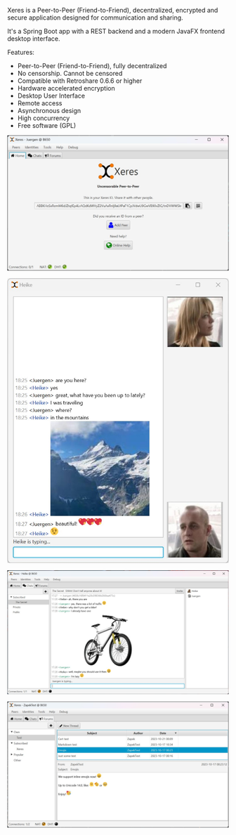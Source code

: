 Xeres is a Peer-to-Peer (Friend-to-Friend), decentralized, encrypted and secure application designed for communication and sharing.

It's a Spring Boot app with a REST backend and a modern JavaFX frontend desktop interface.

Features:
- Peer-to-Peer (Friend-to-Friend), fully decentralized
- No censorship. Cannot be censored
- Compatible with Retroshare 0.6.6 or higher
- Hardware accelerated encryption
- Desktop User Interface
- Remote access
- Asynchronous design
- High concurrency
- Free software (GPL)

![Dashboard](dashboard.jpg)

![Direct Message](private%20chat%202.jpg)

![Chat](chat.jpg)

![Forums](forums.jpg)

